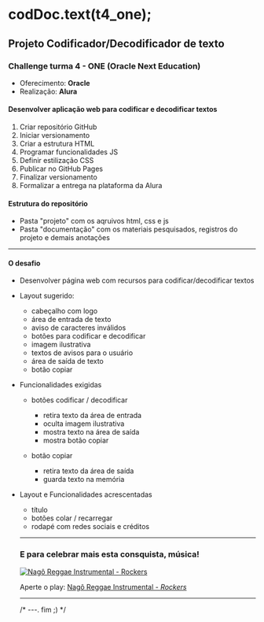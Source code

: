 # codDoc.text(t4_one);
## Projeto Codificador/Decodificador de texto

### Challenge turma 4 - ONE (Oracle Next Education)

- Oferecimento: **Oracle**
- Realização: **Alura**

#### Desenvolver aplicação web para codificar e decodificar textos

1. Criar repositório GitHub
2. Iniciar versionamento
3. Criar a estrutura HTML
4. Programar funcionalidades JS
5. Definir estilização CSS
6. Publicar no GitHub Pages
7. Finalizar versionamento
8. Formalizar a entrega na plataforma da Alura

#### Estrutura do repositório

- Pasta "projeto" com os aqruivos html, css e js
- Pasta "documentação" com os materiais pesquisados, registros do projeto e demais anotações

---

#### O desafio

- Desenvolver página web com recursos para codificar/decodificar textos

- Layout sugerido:
	- cabeçalho com logo
	- área de entrada de texto
	- aviso de caracteres inválidos
	- botões para codificar e decodificar
	- imagem ilustrativa
	- textos de avisos para o usuário
	- área de saída de texto
	- botão copiar

- Funcionalidades exigidas

	- botões codificar / decodificar
		- retira texto da área de entrada
		- oculta imagem ilustrativa
		- mostra texto na área de saída
		- mostra botão copiar

	- botão copiar
		- retira texto da área de saída
		- guarda texto na memória

- Layout e Funcionalidades acrescentadas
	- título
	- botões colar / recarregar
	- rodapé com redes sociais e créditos

	---

	### E para celebrar mais esta consquista, música!

	[![Nagô Reggae Instrumental - Rockers](https://img.youtube.com/vi/t_Hwx8nX65o/0.jpg)](https://youtu.be/t_Hwx8nX65o)

	Aperte o play: [Nagô Reggae Instrumental - *Rockers*](https://youtu.be/t_Hwx8nX65o)

	---

	/*  ---. fim ;) */